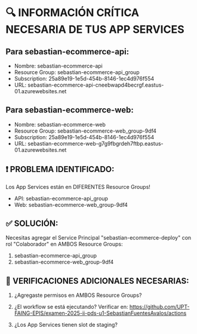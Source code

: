 # 🔍 INFORMACIÓN CRÍTICA NECESARIA DE TUS APP SERVICES

## Para sebastian-ecommerce-api:
- Nombre: sebastian-ecommerce-api
- Resource Group: sebastian-ecommerce-api_group  
- Subscription: 25a89e19-1e5d-454b-8146-1ec4d976f554
- URL: sebastian-ecommerce-api-cneebwapd4becrgf.eastus-01.azurewebsites.net

## Para sebastian-ecommerce-web:
- Nombre: sebastian-ecommerce-web
- Resource Group: sebastian-ecommerce-web_group-9df4
- Subscription: 25a89e19-1e5d-454b-8146-1ec4d976f554  
- URL: sebastian-ecommerce-web-g7g9fbgrdeh7ftbp.eastus-01.azurewebsites.net

## ❗ PROBLEMA IDENTIFICADO:
Los App Services están en DIFERENTES Resource Groups!
- API: sebastian-ecommerce-api_group
- Web: sebastian-ecommerce-web_group-9df4

## ✅ SOLUCIÓN:
Necesitas agregar el Service Principal "sebastian-ecommerce-deploy" 
con rol "Colaborador" en AMBOS Resource Groups:

1. sebastian-ecommerce-api_group
2. sebastian-ecommerce-web_group-9df4

## 🚨 VERIFICACIONES ADICIONALES NECESARIAS:

1. ¿Agregaste permisos en AMBOS Resource Groups?
2. ¿El workflow se está ejecutando? Verificar en:
   https://github.com/UPT-FAING-EPIS/examen-2025-ii-pds-u1-SebastianFuentesAvalos/actions

3. ¿Los App Services tienen slot de staging?